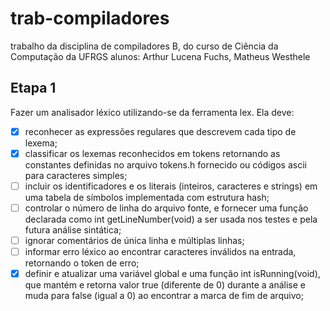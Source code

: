 # trab-compiladores
trabalho da disciplina de compiladores B, do curso de Ciência da Computação da UFRGS
alunos: Arthur Lucena Fuchs, Matheus Westhele

## Etapa 1
Fazer um analisador léxico utilizando-se da ferramenta lex. Ela deve:
- [x] reconhecer as expressões regulares que descrevem cada tipo de lexema;
- [x] classificar os lexemas reconhecidos em tokens retornando as constantes definidas no
arquivo tokens.h fornecido ou códigos ascii para caracteres simples;
- [ ] incluir os identificadores e os literais (inteiros, caracteres e strings) em uma tabela de
símbolos implementada com estrutura hash;
- [ ] controlar o número de linha do arquivo fonte, e fornecer uma função declarada como
int getLineNumber(void) a ser usada nos testes e pela futura análise sintática;
- [ ] ignorar comentários de única linha e múltiplas linhas;
- [ ] informar erro léxico ao encontrar caracteres inválidos na entrada, retornando o token
de erro;
- [x] definir e atualizar uma variável global e uma função int isRunning(void), que
mantém e retorna valor true (diferente de 0) durante a análise e muda para false (igual
a 0) ao encontrar a marca de fim de arquivo;
